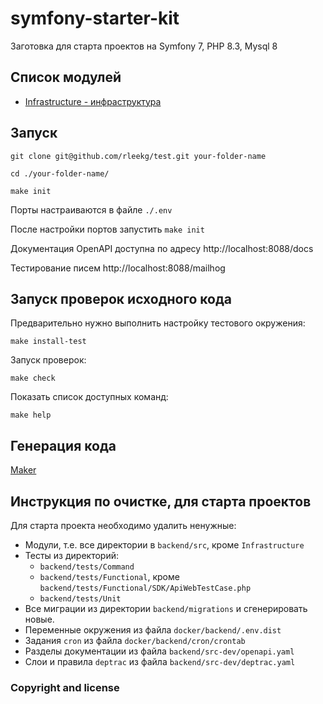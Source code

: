 # symfony-starter-kit

Заготовка для старта проектов на Symfony 7, PHP 8.3, Mysql 8

## Список модулей

- [Infrastructure - инфраструктура](backend/src/Infrastructure/README.md)

## Запуск

```shell
git clone git@github.com/rleekg/test.git your-folder-name

cd ./your-folder-name/

make init

```

Порты настраиваются в файле `./.env`

После настройки портов запустить `make init`

Документация OpenAPI доступна по адресу http://localhost:8088/docs

Тестирование писем http://localhost:8088/mailhog

## Запуск проверок исходного кода

Предварительно нужно выполнить настройку тестового окружения:
```shell
make install-test
```
Запуск проверок:
```shell
make check
```
Показать список доступных команд:
```shell
make help
```

## Генерация кода

[Maker](./backend/src-dev/Maker/README.md)

## Инструкция по очистке, для старта проектов

Для старта проекта необходимо удалить ненужные:
- Модули, т.е. все директории в `backend/src`, кроме `Infrastructure`
- Тесты из директорий:
  - `backend/tests/Command`
  - `backend/tests/Functional`, кроме `backend/tests/Functional/SDK/ApiWebTestCase.php`
  - `backend/tests/Unit`
- Все миграции из директории `backend/migrations` и сгенерировать новые.
- Переменные окружения из файла `docker/backend/.env.dist`
- Задания `cron` из файла `docker/backend/cron/crontab`
- Разделы документации из файла `backend/src-dev/openapi.yaml`
- Слои и правила `deptrac` из файла `backend/src-dev/deptrac.yaml`

### Copyright and license

